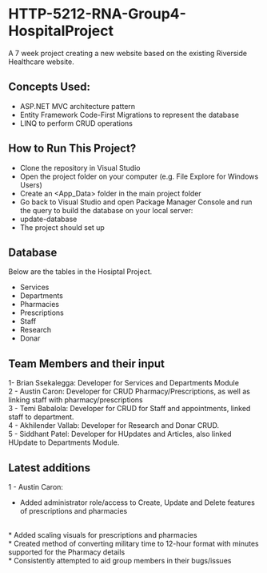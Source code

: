 # HTTP-5212-RNA-Group4-HospitalProject
A 7 week project creating a new website based on the existing Riverside Healthcare website.

## Concepts Used:

- ASP.NET MVC architecture pattern
- Entity Framework Code-First Migrations to represent the database
- LINQ to perform CRUD operations

## How to Run This Project?

- Clone the repository in Visual Studio
- Open the project folder on your computer (e.g. File Explore for Windows Users)
- Create an <App_Data> folder in the main project folder
- Go back to Visual Studio and open Package Manager Console and run the query to build the database on your local server:
- update-database
- The project should set up
## Database

Below are the tables in the Hosiptal Project.
- Services
- Departments
- Pharmacies
- Prescriptions
- Staff
- Research
- Donar

## Team Members and their input

1- Brian Ssekalegga: Developer for Services and Departments Module
<br>
2 - Austin Caron: Developer for CRUD Pharmacy/Prescriptions, as well as linking staff with pharmacy/prescriptions
<br>
3 - Temi Babalola: Developer for CRUD for Staff and appointments, linked staff to department.
<br>
4 - Akhilender Vallab: Developer for Research and Donar CRUD.
<br>
5 - Siddhant Patel: Developer for HUpdates and Articles, also linked HUpdate to Departments Module.

## Latest additions
1 - Austin Caron: 
<br>
 * Added administrator role/access to Create, Update and Delete features of prescriptions and pharmacies
<br>
 * Added scaling visuals for prescriptions and pharmacies
<br>
 * Created method of converting military time to 12-hour format with minutes supported for the Pharmacy details
<br>
 * Consistently attempted to aid group members in their bugs/issues

